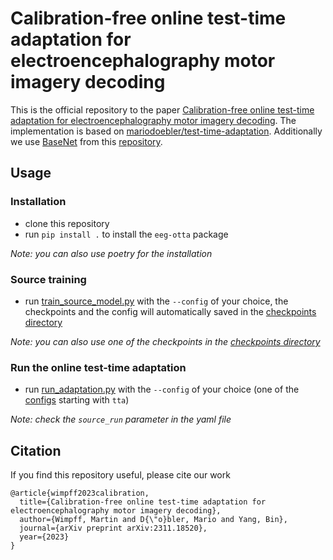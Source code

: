# Calibration-free online test-time adaptation for electroencephalography motor imagery decoding

This is the official repository to the paper [Calibration-free online test-time adaptation for electroencephalography motor imagery decoding](https://arxiv.org/abs/2311.18520). The implementation is based on [mariodoebler/test-time-adaptation](https://github.com/mariodoebler/test-time-adaptation). Additionally we use [BaseNet](https://arxiv.org/abs/2310.11198) from this [repository](https://github.com/martinwimpff/channel-attention).

## Usage
### Installation
- clone this repository
- run `pip install .` to install the `eeg-otta` package

_Note: you can also use poetry for the installation_
### Source training
- run [train_source_model.py](eeg_otta/train_source_model.py) with the `--config` of your choice, the checkpoints and the config will automatically saved in the [checkpoints directory](checkpoints)

_Note: you can also use one of the checkpoints in the [checkpoints directory](checkpoints)_
### Run the online test-time adaptation
- run [run_adaptation.py](eeg_otta/run_adaptation.py) with the `--config` of your choice (one of the [configs](configs) starting with `tta`)

_Note: check the `source_run` parameter in the yaml file_

## Citation
If you find this repository useful, please cite our work
```
@article{wimpff2023calibration,
  title={Calibration-free online test-time adaptation for electroencephalography motor imagery decoding},
  author={Wimpff, Martin and D{\"o}bler, Mario and Yang, Bin},
  journal={arXiv preprint arXiv:2311.18520},
  year={2023}
}
```